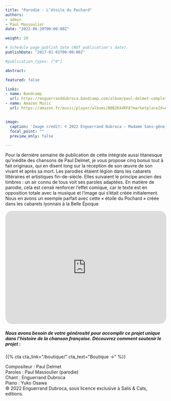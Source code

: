 ```yaml
---
title: "Parodie - L’étoile du Pochard"
authors:
- admin
- Paul Massoulier
date: "2022-06-20T00:00:00Z"

weight: 20

# Schedule page publish date (NOT publication's date).
publishDate: "2017-01-01T00:00:00Z"

#publication_types: ["0"]

abstract: 

featured: false

links:
- name: Bandcamp
  url: https://enguerranddubroca.bandcamp.com/album/paul-delmet-complete-songs-bonus-34th-week-semaine-34
- name: Amazon Music
  url: https://amazon.fr/music/player/albums/B0B2K4XRF8?marketplaceId=A13V1IB3VIYZZH&musicTerritory=FR&ref=dm_sh_VQ8OSXm4cRhYnRBFoAqKJhTbR&trackAsin=B0B2K36L5D


image:
  caption: 'Image credit: © 2022 Enguerrand Dubroca – Madame Sans-gêne, éditions Bergeret / Collection Lequy http://fantaisiesbergeret.free.fr'
  focal_point: ""
  preview_only: false

---
```


Pour la dernière semaine de publication de cette intégrale aussi titanesque qu’inédite des chansons de Paul Delmet, je vous propose cinq bonus tout à fait originaux, qui en disent long sur la réception de son œuvre de son vivant et après sa mort. Les parodies étaient légion dans les cabarets littéraires et artistiques fin-de-siècle. Elles suivaient le principe ancien des timbres : un air connu de tous voit ses paroles adaptées. En matière de parodie, cela est censé renforcer l’effet comique, car le texte est en opposition totale avec la musique et l’image qui s’était créée initialement. Nous en avons un exemple parfait avec cette « étoile du Pochard » créée dans les cabarets lyonnais à la Belle Époque.


<iframe id='AmazonMusicEmbedB0B2K36L5D' src='https://music.amazon.fr/embed/B0B2K36L5D/?id=EvLn7M5xxg&marketplaceId=A13V1IB3VIYZZH&musicTerritory=FR' width='100%' height='352px' frameBorder='0' style='border-radius:20px;border:1px solid rgba(0, 0, 0, 0.12);max-width:720px'></iframe>

##### Nous avons besoin de votre générosité pour accomplir ce projet unique dans l’histoire de la chanson française. Découvrez comment soutenir le projet :
{{% cta cta_link="/boutique/" cta_text="Boutique →" %}}

<p>Compositeur : Paul Delmet <br>
Paroles : Paul Massoulier (parodie)<br>
Chant : Enguerrand Dubroca<br>
Piano : Yuko Osawa<br>
℗ 2022 Enguerrand Dubroca, sous licence exclusive à Salis & Cats, editions.</p>


